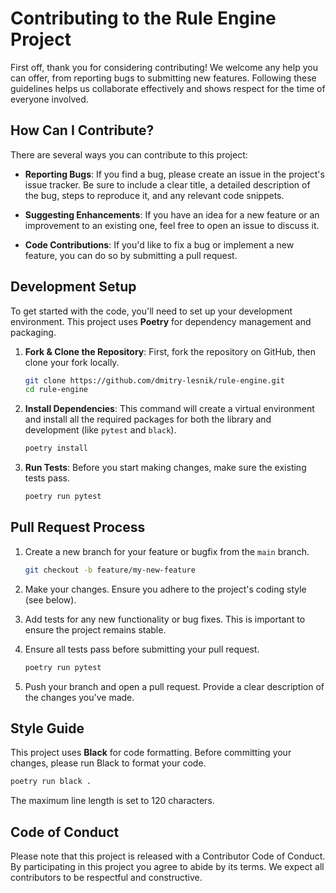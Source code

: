# Contributing to the Rule Engine Project

First off, thank you for considering contributing! We welcome any help you can offer, from reporting bugs to submitting
new features. Following these guidelines helps us collaborate effectively and shows respect for the time of everyone
involved.

## How Can I Contribute?

There are several ways you can contribute to this project:

* **Reporting Bugs**: If you find a bug, please create an issue in the project's issue tracker. Be sure to include a
  clear title, a detailed description of the bug, steps to reproduce it, and any relevant code snippets.

* **Suggesting Enhancements**: If you have an idea for a new feature or an improvement to an existing one, feel free to
  open an issue to discuss it.

* **Code Contributions**: If you'd like to fix a bug or implement a new feature, you can do so by submitting a pull
  request.

## Development Setup

To get started with the code, you'll need to set up your development environment. This project uses **Poetry** for
dependency management and packaging.

1. **Fork & Clone the Repository**:
   First, fork the repository on GitHub, then clone your fork locally.
   ```bash
   git clone https://github.com/dmitry-lesnik/rule-engine.git
   cd rule-engine
   ```

2. **Install Dependencies**:
   This command will create a virtual environment and install all the required packages for both the library and
   development (like `pytest` and `black`).
   ```bash
   poetry install
   ```

3. **Run Tests**:
   Before you start making changes, make sure the existing tests pass.
   ```bash
   poetry run pytest
   ```

## Pull Request Process

1. Create a new branch for your feature or bugfix from the `main` branch.
   ```bash
   git checkout -b feature/my-new-feature
   ```

2. Make your changes. Ensure you adhere to the project's coding style (see below).

3. Add tests for any new functionality or bug fixes. This is important to ensure the project remains stable.

4. Ensure all tests pass before submitting your pull request.
   ```bash
   poetry run pytest
   ```

5. Push your branch and open a pull request. Provide a clear description of the changes you've made.

## Style Guide

This project uses **Black** for code formatting. Before committing your changes, please run Black to format your code.

```bash
poetry run black .
```

The maximum line length is set to 120 characters.

## Code of Conduct

Please note that this project is released with a Contributor Code of Conduct. By participating in this project you agree
to abide by its terms. We expect all contributors to be respectful and constructive.
